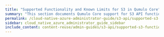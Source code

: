 ```yaml
---
title: "Supported Functionality and Known Limits for S3 in Qumulo Core"
summary: "This section documents Qumulo Core support for S3 API functionality and S3 API limits."
permalink: /cloud-native-azure-administrator-guide/s3-api/supported-s3-functionality-known-limits.html
sidebar: cloud_native_azure_administrator_guide_sidebar
include_content: content-reuse/admin-guides/s3-api/supported-s3-functionality-known-limits.md
---
```


